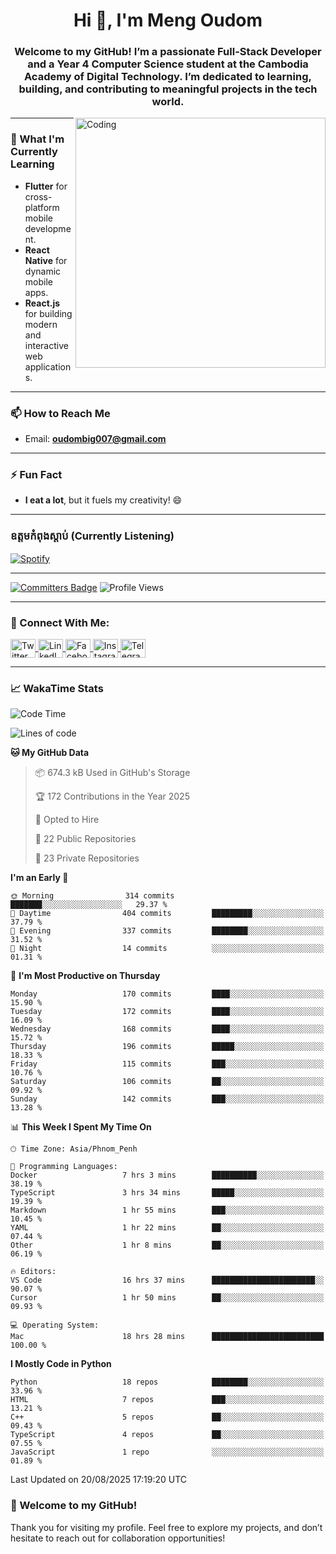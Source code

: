 <h1 align="center">Hi 👋, I'm Meng Oudom</h1>
<h3 align="center">
  Welcome to my GitHub! I’m a passionate Full-Stack Developer and a Year 4 Computer Science student at the Cambodia Academy of Digital Technology. 
  I’m dedicated to learning, building, and contributing to meaningful projects in the tech world.
</h3>

<img align="right" alt="Coding" width="400" src="https://raw.githubusercontent.com/gist/i330z/76321b8be37cd29720bbaf781c09dbfa/raw/92cbc180c0d91f75a9cec806d6935fc94ff58a26/code.gif">

---

### 🌱 What I'm Currently Learning
- **Flutter** for cross-platform mobile development.
- **React Native** for dynamic mobile apps.
- **React.js** for building modern and interactive web applications.

---

### 📫 How to Reach Me
- Email: **oudombig007@gmail.com**

---

### ⚡ Fun Fact
- **I eat a lot**, but it fuels my creativity! 😄

---

### ឧត្តមកំពុងស្ដាប់ (Currently Listening)

[![Spotify](https://spotify-github-profile.kittinanx.com/api/view.svg?uid=3174aclmtikztsmxjx5h26neuose&cover_image=true&theme=default&show_offline=false&background_color=121212&interchange=false)](https://open.spotify.com/user/3174aclmtikztsmxjx5h26neuose)

---

[![Committers Badge](https://user-badge.committers.top/cambodia/oudommeng.svg)](https://user-badge.committers.top/cambodia/oudommeng)
![Profile Views](https://komarev.com/ghpvc/?username=oudommeng)

---

### 🔗 Connect With Me:
<p align="left">
  <a href="https://twitter.com/sovathmonioudom" target="_blank">
    <img align="center" src="https://raw.githubusercontent.com/rahuldkjain/github-profile-readme-generator/master/src/images/icons/Social/twitter.svg" alt="Twitter" height="30" width="40" />
  </a>
  <a href="https://linkedin.com/in/meng-oudom" target="_blank">
    <img align="center" src="https://raw.githubusercontent.com/rahuldkjain/github-profile-readme-generator/master/src/images/icons/Social/linked-in-alt.svg" alt="LinkedIn" height="30" width="40" />
  </a>
  <a href="https://fb.com/mengsovathmonioudom" target="_blank">
    <img align="center" src="https://raw.githubusercontent.com/rahuldkjain/github-profile-readme-generator/master/src/images/icons/Social/facebook.svg" alt="Facebook" height="30" width="40" />
  </a>
  <a href="https://instagram.com/oudom.mg" target="_blank">
    <img align="center" src="https://raw.githubusercontent.com/rahuldkjain/github-profile-readme-generator/master/src/images/icons/Social/instagram.svg" alt="Instagram" height="30" width="40" />
  </a>
  <a href="https://t.me/OudomMeng" target="_blank">
    <img align="center" src="https://cdn.worldvectorlogo.com/logos/telegram-1.svg" alt="Telegram" height="30" width="40" />
  </a>
</p>

---

### 📈 WakaTime Stats
<!--START_SECTION:waka-->
![Code Time](http://img.shields.io/badge/Code%20Time-299%20hrs%203%20mins-blue)

![Lines of code](https://img.shields.io/badge/From%20Hello%20World%20I%27ve%20Written-22.8%20million%20lines%20of%20code-blue)

**🐱 My GitHub Data** 

> 📦 674.3 kB Used in GitHub's Storage 
 > 
> 🏆 172 Contributions in the Year 2025
 > 
> 💼 Opted to Hire
 > 
> 📜 22 Public Repositories 
 > 
> 🔑 23 Private Repositories 
 > 
**I'm an Early 🐤** 

```text
🌞 Morning                314 commits         ███████░░░░░░░░░░░░░░░░░░   29.37 % 
🌆 Daytime                404 commits         █████████░░░░░░░░░░░░░░░░   37.79 % 
🌃 Evening                337 commits         ████████░░░░░░░░░░░░░░░░░   31.52 % 
🌙 Night                  14 commits          ░░░░░░░░░░░░░░░░░░░░░░░░░   01.31 % 
```
📅 **I'm Most Productive on Thursday** 

```text
Monday                   170 commits         ████░░░░░░░░░░░░░░░░░░░░░   15.90 % 
Tuesday                  172 commits         ████░░░░░░░░░░░░░░░░░░░░░   16.09 % 
Wednesday                168 commits         ████░░░░░░░░░░░░░░░░░░░░░   15.72 % 
Thursday                 196 commits         █████░░░░░░░░░░░░░░░░░░░░   18.33 % 
Friday                   115 commits         ███░░░░░░░░░░░░░░░░░░░░░░   10.76 % 
Saturday                 106 commits         ██░░░░░░░░░░░░░░░░░░░░░░░   09.92 % 
Sunday                   142 commits         ███░░░░░░░░░░░░░░░░░░░░░░   13.28 % 
```


📊 **This Week I Spent My Time On** 

```text
🕑︎ Time Zone: Asia/Phnom_Penh

💬 Programming Languages: 
Docker                   7 hrs 3 mins        ██████████░░░░░░░░░░░░░░░   38.19 % 
TypeScript               3 hrs 34 mins       █████░░░░░░░░░░░░░░░░░░░░   19.39 % 
Markdown                 1 hr 55 mins        ███░░░░░░░░░░░░░░░░░░░░░░   10.45 % 
YAML                     1 hr 22 mins        ██░░░░░░░░░░░░░░░░░░░░░░░   07.44 % 
Other                    1 hr 8 mins         ██░░░░░░░░░░░░░░░░░░░░░░░   06.19 % 

🔥 Editors: 
VS Code                  16 hrs 37 mins      ███████████████████████░░   90.07 % 
Cursor                   1 hr 50 mins        ██░░░░░░░░░░░░░░░░░░░░░░░   09.93 % 

💻 Operating System: 
Mac                      18 hrs 28 mins      █████████████████████████   100.00 % 
```

**I Mostly Code in Python** 

```text
Python                   18 repos            ████████░░░░░░░░░░░░░░░░░   33.96 % 
HTML                     7 repos             ███░░░░░░░░░░░░░░░░░░░░░░   13.21 % 
C++                      5 repos             ██░░░░░░░░░░░░░░░░░░░░░░░   09.43 % 
TypeScript               4 repos             ██░░░░░░░░░░░░░░░░░░░░░░░   07.55 % 
JavaScript               1 repo              ░░░░░░░░░░░░░░░░░░░░░░░░░   01.89 % 
```




 Last Updated on 20/08/2025 17:19:20 UTC
<!--END_SECTION:waka-->
<!-- 
### 📊 GitHub Stats
<a href="https://github.com/anuraghazra/github-readme-stats">
  <img align="top" src="https://github-readme-stats.vercel.app/api?username=oudommeng&theme=transparent&show_icons=true" alt="Oudom Meng's GitHub Stats" />
</a>

<a href="https://github.com/anuraghazra/github-readme-stats">
  <img align="top" src="https://github-readme-stats.vercel.app/api/top-langs/?username=oudommeng&count_private=true&theme=transparent&show_icons=true&hide=css&layout=compact&card_width=270&langs_count=10" />
</a>

---

<img align="center" src="http://github-profile-summary-cards.vercel.app/api/cards/profile-details?username=oudommeng&theme=transparent&" height="250em" />
<img align="center" src="http://github-profile-summary-cards.vercel.app/api/cards/productive-time?username=oudommeng&theme=transparent&utcOffset=7" height="200em" />

--- -->

### 🚀 Welcome to my GitHub!
Thank you for visiting my profile. Feel free to explore my projects, and don’t hesitate to reach out for collaboration opportunities!
